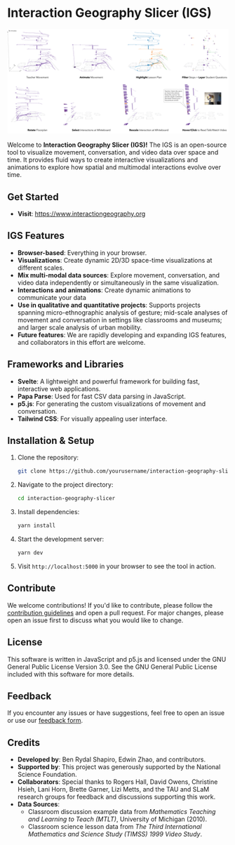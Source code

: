 # Interaction Geography Slicer (IGS)

![repo](./static/images/igs-background.png)

Welcome to **Interaction Geography Slicer (IGS)!** The IGS is an open-source tool to visualize movement, conversation, and video data over space and time. It provides fluid ways to create interactive visualizations and animations to explore how spatial and multimodal interactions evolve over time.

## Get Started

- **Visit**: https://www.interactiongeography.org

## IGS Features

- **Browser-based**: Everything in your browser.
- **Visualizations**: Create dynamic 2D/3D space-time visualizations at different scales.
- **Mix multi-modal data sources**: Explore movement, conversation, and video data independently or simultaneously in the same visualization.
- **Interactions and animations**: Create dynamic animations to communicate your data
- **Use in qualitative and quantitative projects**: Supports projects spanning micro-ethnographic analysis of gesture; mid-scale analyses of movement and conversation in settings like classrooms and museums; and larger scale analysis of urban mobility.
- **Future features**: We are rapidly developing and expanding IGS features, and collaborators in this effort are welcome.

## Frameworks and Libraries

- **Svelte**: A lightweight and powerful framework for building fast, interactive web applications.
- **Papa Parse**: Used for fast CSV data parsing in JavaScript.
- **p5.js**: For generating the custom visualizations of movement and conversation.
- **Tailwind CSS**: For visually appealing user interface.

## Installation & Setup

1. Clone the repository:

   ```bash
   git clone https://github.com/yourusername/interaction-geography-slicer.git
   ```

2. Navigate to the project directory:

   ```bash
   cd interaction-geography-slicer
   ```

3. Install dependencies:

   ```bash
   yarn install
   ```

4. Start the development server:

   ```bash
   yarn dev
   ```

5. Visit `http://localhost:5000` in your browser to see the tool in action.

## Contribute

We welcome contributions! If you'd like to contribute, please follow the [contribution guidelines](CONTRIBUTING.md) and open a pull request. For major changes, please open an issue first to discuss what you would like to change.

## License

This software is written in JavaScript and p5.js and licensed under the GNU General Public License Version 3.0. See the GNU General Public License included with this software for more details.

## Feedback

If you encounter any issues or have suggestions, feel free to open an issue or use our [feedback form](https://forms.gle/WaeHRt5Hug3fYzKW9).

## Credits

- **Developed by**: Ben Rydal Shapiro, Edwin Zhao, and contributors.
- **Supported by**: This project was generously supported by the National Science Foundation.
- **Collaborators**: Special thanks to Rogers Hall, David Owens, Christine Hsieh, Lani Horn, Brette Garner, Lizi Metts, and the TAU and SLaM research groups for feedback and discussions supporting this work.
- **Data Sources**:
  - Classroom discussion example data from _Mathematics Teaching and Learning to Teach (MTLT)_, University of Michigan (2010).
  - Classroom science lesson data from _The Third International Mathematics and Science Study (TIMSS) 1999 Video Study_.
